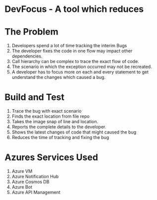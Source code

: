# DevFocus - A tool which reduces 


# The Problem
1. Developers spend a lot of time tracking the interim Bugs
2. The developer fixes the code in one flow may impact other dependencies.
3. Call hierarchy can be complex to trace the exact flow of code.
4. The scenario in which the exception occurred may not be recreated.
5. A developer has to focus more on each and every statement to get understand the changes which caused a bug.

# Build and Test
1. Trace the bug with exact scenario
2. Finds the exact location from file repo
3. Takes the image snap of line and location.
4. Reports the complete details to the developer.
5. Shows the latest changes of code that might caused the bug
6. Reduces the time of tracking  and fixing the bug

# Azures Services Used
1. Azure VM
2. Azure Notification Hub
3. Azure Cosmos DB
4. Azure Bot
5. Azure API Management
